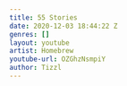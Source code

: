 ```yaml
---
title: 55 Stories
date: 2020-12-03 18:44:22 Z
genres: []
layout: youtube
artist: Homebrew
youtube-url: OZGhzNsmpiY
author: Tizzl
---
```


